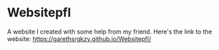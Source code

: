 # Websitepfl
A website I created with some help from my friend.
Here's the link to the website: https://garethsrgkzy.github.io/Websitepfl/
